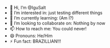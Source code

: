- 👋 Hi, I’m @IguSalt
- 👀 I’m interested in: just testing different things
- 🌱 I’m currently learning: (Am I?)
- 💞️ I’m looking to collaborate on: Nothing by now
- 📫 How to reach me: You could never!
- 😄 Pronouns: He/Him
- ⚡ Fun fact: BRAZILLIAN!!!

<!---
IguSalt/IguSalt is a ✨ special ✨ repository because its `README.md` (this file) appears on your GitHub profile.
You can click the Preview link to take a look at your changes.
--->
